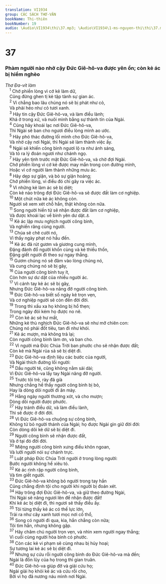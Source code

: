 ```yaml
---
translation: VI1934
group: CÁC SÁCH THƠ-VĂN
bookName: Thi-thiên 
bookNumber: 19
audio: \Audio\VI1934\thi\37.mp3; \Audio\VI1934\1-ms-nguyen-thi\thi\37.mp3
---
```


<div class="title"><h1>37</h1><h3>Phàm người nào nhờ cậy Đức Giê-hô-va được yên ổn; còn kẻ ác bị hiểm nghèo</h3><i>Thơ Đa-vít làm</i></div>
<span class="verse thi_37_1"> <sup>1</sup> Chớ phiền lòng vì cớ kẻ làm dữ, <br/> Cũng đừng ghen tị kẻ tập tành sự gian ác. <br/></span>
<span class="verse thi_37_2"> <sup>2</sup> Vì chẳng bao lâu chúng nó sẽ bị phát như cỏ, <br/> Và phải héo như cỏ tươi xanh. <br/></span>
<span class="verse thi_37_3"> <sup>3</sup> Hãy tin cậy Đức Giê-hô-va, và làm điều lành; <br/> Khá ở trong xứ, và nuôi mình bằng sự thành tín của Ngài. <br/></span>
<span class="verse thi_37_4"> <sup>4</sup> Cũng hãy khoái lạc nơi Đức Giê-hô-va, <br/> Thì Ngài sẽ ban cho ngươi điều lòng mình ao ước. <br/></span>
<span class="verse thi_37_5"> <sup>5</sup> Hãy phó thác đường lối mình cho Đức Giê-hô-va, <br/> Và nhờ cậy nơi Ngài, thì Ngài sẽ làm thành việc ấy. <br/></span>
<span class="verse thi_37_6"> <sup>6</sup> Ngài sẽ khiến công bình ngươi lộ ra như ánh sáng, <br/> Và tỏ ra lý đoán ngươi như chánh ngọ. <br/></span>
<span class="verse thi_37_7"> <sup>7</sup> Hãy yên tịnh trước mặt Đức Giê-hô-va, và chờ đợi Ngài. <br/> Chớ phiền lòng vì cớ kẻ được may mắn trong con đường mình, <br/> Hoặc vì cớ người làm thành những mưu ác. <br/></span>
<span class="verse thi_37_8"> <sup>8</sup> Hãy dẹp sự giận, và bỏ sự giận hoảng; <br/> Chớ phiền lòng, vì điều đó chỉ gây ra việc ác. <br/></span>
<span class="verse thi_37_9"> <sup>9</sup> Vì những kẻ làm ác sẽ bị diệt; <br/> Còn kẻ nào trông đợi Đức Giê-hô-va sẽ được đất làm cơ nghiệp. <br/></span>
<span class="verse thi_37_10"> <sup>10</sup> Một chút nữa kẻ ác không còn. <br/> Ngươi sẽ xem xét chỗ hắn, thật không còn nữa. <br/></span>
<span class="verse thi_37_11"> <sup>11</sup> Song người hiền từ sẽ nhận được đất làm cơ nghiệp, <br/> Và được khoái lạc về bình yên dư dật.<a data-toggle="tooltip" data-placement="bottom" title="Mat 5:5">⚓</a><br/></span>
<span class="verse thi_37_12"> <sup>12</sup> Kẻ ác lập mưu nghịch người công bình, <br/> Và nghiến răng cùng người. <br/></span>
<span class="verse thi_37_13"> <sup>13</sup> Chúa sẽ chê cười nó, <br/> Vì thấy ngày phạt nó hầu đến. <br/></span>
<span class="verse thi_37_14"> <sup>14</sup> Kẻ ác đã rút gươm và giương cung mình, <br/> Đặng đánh đổ người khốn cùng và kẻ thiếu thốn, <br/> Đặng giết người đi theo sự ngay thẳng. <br/></span>
<span class="verse thi_37_15"> <sup>15</sup> Gươm chúng nó sẽ đâm vào lòng chúng nó, <br/> Và cung chúng nó sẽ bị gãy, <br/></span>
<span class="verse thi_37_16"> <sup>16</sup> Của người công bình tuy ít, <br/> Còn hơn sự dư dật của nhiều người ác. <br/></span>
<span class="verse thi_37_17"> <sup>17</sup> Vì cánh tay kẻ ác sẽ bị gãy, <br/> Nhưng Đức Giê-hô-va nâng đỡ người công bình. <br/></span>
<span class="verse thi_37_18"> <sup>18</sup> Đức Giê-hô-va biết số ngày kẻ trọn vẹn, <br/> Và cơ nghiệp người sẽ còn đến đời đời. <br/></span>
<span class="verse thi_37_19"> <sup>19</sup> Trong thì xấu xa họ không bị hổ thẹn; <br/> Trong ngày đói kém họ được no nê. <br/></span>
<span class="verse thi_37_20"> <sup>20</sup> Còn kẻ ác sẽ hư mất, <br/> Những kẻ thù nghịch Đức Giê-hô-va sẽ như mỡ chiên con: <br/> Chúng nó phải đốt tiêu, tan đi như khói. <br/></span>
<span class="verse thi_37_21"> <sup>21</sup> Kẻ ác mượn, mà không trả lại; <br/> Còn người công bình làm ơn, và ban cho. <br/></span>
<span class="verse thi_37_22"> <sup>22</sup> Vì người mà Đức Chúa Trời ban phước cho sẽ nhận được đất; <br/> Còn kẻ mà Ngài rủa sả sẽ bị diệt đi. <br/></span>
<span class="verse thi_37_23"> <sup>23</sup> Đức Giê-hô-va định liệu các bước của người, <br/> Và Ngài thích đường lối người: <br/></span>
<span class="verse thi_37_24"> <sup>24</sup> Dầu người té, cũng không nằm sải dài; <br/> Vì Đức Giê-hô-va lấy tay Ngài nâng đỡ người. <br/></span>
<span class="verse thi_37_25"> <sup>25</sup> Trước tôi trẻ, rày đã già <br/> Nhưng chẳng hề thấy người công bình bị bỏ, <br/> Hay là dòng dõi người đi ăn mày. <br/></span>
<span class="verse thi_37_26"> <sup>26</sup> Hằng ngày người thương xót, và cho mượn; <br/> Dòng dõi người được phước. <br/></span>
<span class="verse thi_37_27"> <sup>27</sup> Hãy tránh điều dữ, và làm điều lành, <br/> Thì sẽ được ở đời đời. <br/></span>
<span class="verse thi_37_28"> <sup>28</sup> Vì Đức Giê-hô-va chuộng sự công bình, <br/> Không từ bỏ người thánh của Ngài; họ được Ngài gìn giữ đời đời: <br/> Còn dòng dõi kẻ dữ sẽ bị diệt đi. <br/></span>
<span class="verse thi_37_29"> <sup>29</sup> Người công bình sẽ nhận được đất, <br/> Và ở tại đó đời đời. <br/></span>
<span class="verse thi_37_30"> <sup>30</sup> Miệng người công bình xưng điều khôn ngoan, <br/> Và lưỡi người nói sự chánh trực. <br/></span>
<span class="verse thi_37_31"> <sup>31</sup> Luật pháp Đức Chúa Trời người ở trong lòng người: <br/> Bước người không hề xiêu tó. <br/></span>
<span class="verse thi_37_32"> <sup>32</sup> Kẻ ác rình rập người công bình, <br/> Và tìm giết người. <br/></span>
<span class="verse thi_37_33"> <sup>33</sup> Đức Giê-hô-va không bỏ người trong tay hắn <br/> Cũng chẳng định tội cho người khi người bị đoán xét. <br/></span>
<span class="verse thi_37_34"> <sup>34</sup> Hãy trông đợi Đức Giê-hô-va, và giữ theo đường Ngài, <br/> Thì Ngài sẽ nâng ngươi lên để nhận được đất! <br/> Khi kẻ ác bị diệt đi, thì ngươi sẽ thấy điều ấy. <br/></span>
<span class="verse thi_37_35"> <sup>35</sup> Tôi từng thấy kẻ ác có thế lực lớn, <br/> Trải ra như cây xanh tươi mọc nơi cố thổ, <br/></span>
<span class="verse thi_37_36"> <sup>36</sup> Song có người đi qua, kìa, hắn chẳng còn nữa; <br/> Tôi tìm hắn, nhưng không gặp. <br/></span>
<span class="verse thi_37_37"> <sup>37</sup> Hãy chăm chú người trọn vẹn, và nhìn xem người ngay thẳng; <br/> Vì cuối cùng người hòa bình có phước. <br/></span>
<span class="verse thi_37_38"> <sup>38</sup> Còn các kẻ vi phạm sẽ cùng nhau bị hủy hoại; <br/> Sự tương lai kẻ ác sẽ bị diệt đi. <br/></span>
<span class="verse thi_37_39"> <sup>39</sup> Nhưng sự cứu rỗi người công bình do Đức Giê-hô-va mà đến; <br/> Ngài là đồn lũy của họ trong thì gian truân. <br/></span>
<span class="verse thi_37_40"> <sup>40</sup> Đức Giê-hô-va giúp đỡ và giải cứu họ; <br/> Ngài giải họ khỏi kẻ ác và cứu rỗi cho, <br/> Bởi vì họ đã nương náu mình nơi Ngài. <br/></span>
